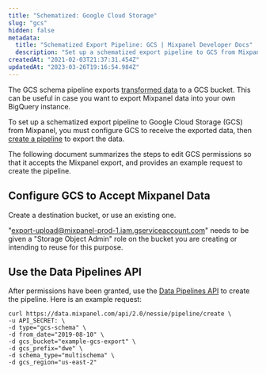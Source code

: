 ```yaml
---
title: "Schematized: Google Cloud Storage"
slug: "gcs"
hidden: false
metadata: 
  title: "Schematized Export Pipeline: GCS | Mixpanel Developer Docs"
  description: "Set up a schematized export pipeline to GCS from Mixpanel. Learn to configure GCS to receive exported data and create a pipeline to export the data."
createdAt: "2021-02-03T21:37:31.454Z"
updatedAt: "2023-03-26T19:16:54.984Z"
---
```

The GCS schema pipeline exports [transformed data](/docs/other-bits/data-pipelines/schematized-export-pipeline#transformation-rules) to a GCS bucket. This can be useful in case you want to export Mixpanel data into your own BigQuery instance.

To set up a schematized export pipeline to Google Cloud Storage (GCS) from Mixpanel, you must configure GCS to receive the exported data, then [create a pipeline](https://developer.mixpanel.com/reference/create-warehouse-pipeline) to export the data.

The following document summarizes the steps to edit GCS permissions so that it accepts the Mixpanel export, and provides an example request to create the pipeline. 

## Configure GCS to Accept Mixpanel Data

Create a destination bucket, or use an existing one.

"export-upload@mixpanel-prod-1.iam.gserviceaccount.com" needs to be given a "Storage Object Admin" role on the bucket you are creating or intending to reuse for this purpose.

## Use the Data Pipelines API

After permissions have been granted, use the [Data Pipelines API](https://developer.mixpanel.com/reference/create-warehouse-pipeline) to create the pipeline. Here is an example request:

```curl cURL Example with Values
curl https://data.mixpanel.com/api/2.0/nessie/pipeline/create \
-u API_SECRET: \
-d type="gcs-schema" \
-d from_date="2019-08-10" \
-d gcs_bucket="example-gcs-export" \
-d gcs_prefix="dwe" \
-d schema_type="multischema" \
-d gcs_region="us-east-2"
```
